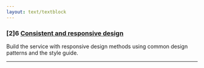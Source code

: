 ```yaml
---
layout: text/textblock
---
```


### [2]6 [Consistent and responsive design](6-consistent-and-responsive)

Build the service with responsive design methods using common design patterns and the style guide.

___
